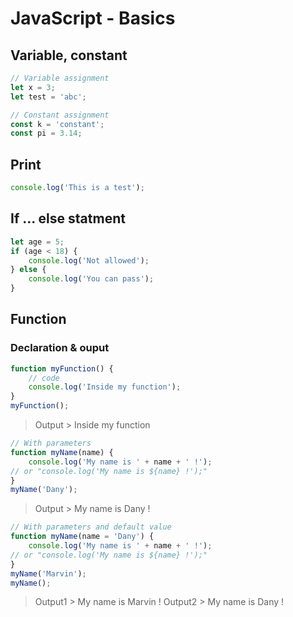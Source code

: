# JavaScript - Basics
## Variable, constant
```javascript
// Variable assignment
let x = 3;
let test = 'abc';

// Constant assignment
const k = 'constant';
const pi = 3.14;
```
## Print
```javascript
console.log('This is a test');
```

## If ... else statment
```javascript
let age = 5;
if (age < 18) {
	console.log('Not allowed');
} else {
	console.log('You can pass');
}
```

## Function
### Declaration & ouput
```javascript
function myFunction() {
	// code
	console.log('Inside my function');
}
myFunction();
```
> Output > Inside my function

```javascript
// With parameters
function myName(name) {
	console.log('My name is ' + name + ' !');
// or "console.log('My name is ${name} !');"
}
myName('Dany');
```
> Output > My name is Dany ! 

```javascript
// With parameters and default value
function myName(name = 'Dany') {
	console.log('My name is ' + name + ' !');
// or "console.log('My name is ${name} !');"
}
myName('Marvin');
myName();
```
> Output1 > My name is Marvin ! 
> Output2 > My name is Dany ! 

<!--stackedit_data:
eyJoaXN0b3J5IjpbLTY0NTUzNDU1OCw0Mjk0NTMwNjQsLTkwMT
U4MjAwMiwtMTA0ODM1NzI2NF19
-->